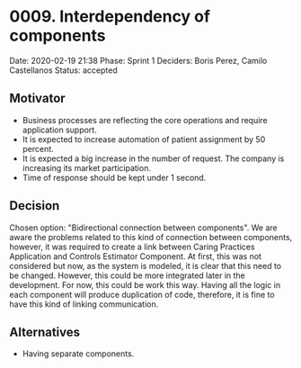 # 0009. Interdependency of components

Date: 2020-02-19 21:38
Phase: Sprint 1
Deciders: Boris Perez, Camilo Castellanos
Status: accepted

## Motivator

* Business processes are reflecting the core operations and require application support.
* It is expected to increase automation of patient assignment by 50 percent.
* It is expected a big increase in the number of request. The company is increasing its market participation. 
* Time of response should be kept under 1 second.

## Decision

Chosen option: "Bidirectional connection between components". We are aware the problems related to this kind of connection between components, however, it was required to create a link between Caring Practices Application and Controls Estimator Component. At first, this was not considered but now, as the system is modeled, it is clear that this need to be changed. However, this could be more integrated later in the development. For now, this could be work this way. Having all the logic in each component will produce duplication of code, therefore, it is fine to have this kind of linking communication.

## Alternatives

* Having separate components.